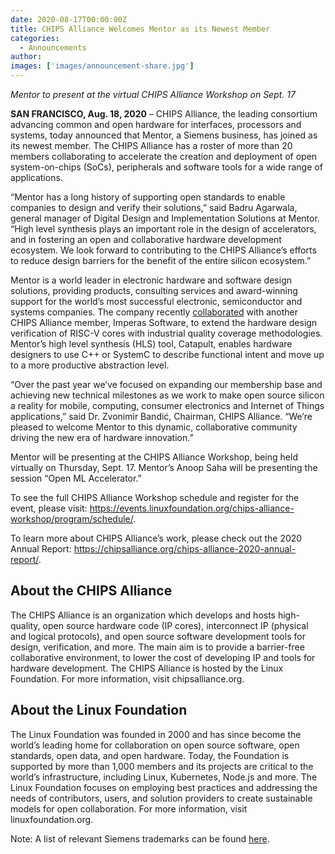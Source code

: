 ```yaml
---
date: 2020-08-17T00:00:00Z
title: CHIPS Alliance Welcomes Mentor as its Newest Member
categories:
  - Announcements
author: 
images: ['images/announcement-share.jpg']
---
```


*Mentor to present at the virtual CHIPS Alliance Workshop on Sept. 17* 

**SAN FRANCISCO, Aug. 18, 2020** – CHIPS Alliance, the leading consortium advancing common and open hardware for interfaces, processors and systems, today announced that Mentor, a Siemens business, has joined as its newest member. The CHIPS Alliance has a roster of more than 20 members collaborating to accelerate the creation and deployment of open system-on-chips (SoCs), peripherals and software tools for a wide range of applications.

“Mentor has a long history of supporting open standards to enable companies to design and verify their solutions,” said Badru Agarwala, general manager of Digital Design and Implementation Solutions at Mentor. “High level synthesis plays an important role in the design of accelerators, and in fostering an open and collaborative hardware development ecosystem. We look forward to contributing to the CHIPS Alliance’s efforts to reduce design barriers for the benefit of the entire silicon ecosystem.”

Mentor is a world leader in electronic hardware and software design solutions, providing products, consulting services and award-winning support for the world’s most successful electronic, semiconductor and systems companies. The company recently [collaborated](https://www.imperas.com/articles/imperas-collaborates-with-mentor-on-risc-v-core-rtl-coverage-driven-design-verification) with another CHIPS Alliance member, Imperas Software, to extend the hardware design verification of RISC-V cores with industrial quality coverage methodologies. Mentor’s high level synthesis (HLS) tool, Catapult, enables hardware designers to use C++ or SystemC to describe functional intent and move up to a more productive abstraction level.

 “Over the past year we’ve focused on expanding our membership base and achieving new technical milestones as we work to make open source silicon a reality for mobile, computing, consumer electronics and Internet of Things applications,” said Dr. Zvonimir Bandić, Chairman, CHIPS Alliance. “We’re pleased to welcome Mentor to this dynamic, collaborative community driving the new era of hardware innovation.” 

Mentor will be presenting at the CHIPS Alliance Workshop, being held virtually on Thursday, Sept. 17. Mentor’s Anoop Saha will be presenting the session “Open ML Accelerator.” 

To see the full CHIPS Alliance Workshop schedule and register for the event, please visit: https://events.linuxfoundation.org/chips-alliance-workshop/program/schedule/.

To learn more about CHIPS Alliance’s work, please check out the 2020 Annual Report: https://chipsalliance.org/chips-alliance-2020-annual-report/. 

## About the CHIPS Alliance

The CHIPS Alliance is an organization which develops and hosts high-quality, open source hardware code (IP cores), interconnect IP (physical and logical protocols), and open source software development tools for design, verification, and more. The main aim is to provide a barrier-free collaborative environment, to lower the cost of developing IP and tools for hardware development. The CHIPS Alliance is hosted by the Linux Foundation. For more information, visit chipsalliance.org.

## About the Linux Foundation

The Linux Foundation was founded in 2000 and has since become the world’s leading home for collaboration on open source software, open standards, open data, and open hardware. Today, the Foundation is supported by more than 1,000 members and its projects are critical to the world’s infrastructure, including Linux, Kubernetes, Node.js and more. The Linux Foundation focuses on employing best practices and addressing the needs of contributors, users, and solution providers to create sustainable models for open collaboration. For more information, visit linuxfoundation.org.

Note: A list of relevant Siemens trademarks can be found [here](https://www.plm.automation.siemens.com/global/en/legal/trademarks.html).